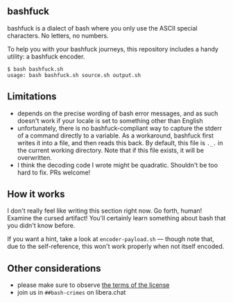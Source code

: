## bashfuck

bashfuck is a dialect of bash where you only use the ASCII special characters.
No letters, no numbers.

To help you with your bashfuck journeys, this repository includes a handy
utility: a bashfuck encoder.

```
$ bash bashfuck.sh
usage: bash bashfuck.sh source.sh output.sh
```

## Limitations

- depends on the precise wording of bash error messages, and as such doesn't work if your locale is set to something other than English
- unfortunately, there is no bashfuck-compliant way to capture the stderr of a command directly to a variable. As a workaround, bashfuck first writes it into a file, and then reads this back. By default, this file is `._.` in the current working directory. Note that if this file exists, it will be overwritten.
- I think the decoding code I wrote might be quadratic. Shouldn't be too hard to fix. PRs welcome!

## How it works

I don't really feel like writing this section right now. Go forth, human! Examine the cursed artifact! You'll certainly learn something about bash that you didn't know before.

If you want a hint, take a look at `encoder-payload.sh` — though note that, due to the self-reference, this won't work properly when not itself encoded.

## Other considerations

- please make sure to observe [the terms of the license](./LICENSE)
- join us in `##bash-crimes` on libera.chat
